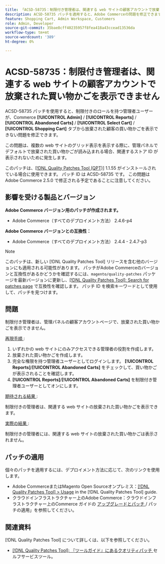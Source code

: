 ```yaml
---
title: 「ACSD-58735：制限付き管理者は、関連する web サイトの顧客アカウントで放棄された買い物かごを表示できない」
description: ACSD-58735 パッチを適用すると、Adobe Commerceの問題を修正できます。この問題では、関連する web サイトのCommerce管理者のカスタマーアカウントページで、制限された管理者が放棄された買い物かごを表示できません。
feature: Shopping Cart, Admin Workspace, Customers
role: Admin, Developer
source-git-commit: 35bae8cff40235957f8fea418a43ccead13536da
workflow-type: tm+mt
source-wordcount: '389'
ht-degree: 0%

---
```




# ACSD-58735：制限付き管理者は、関連する web サイトの顧客アカウントで放棄された買い物かごを表示できません

ACSD-58735 パッチを使用すると、制限付きのロールを持つ管理者ユーザーが、Commerce **[!UICONTROL Admin]** / **[!UICONTROL Reports]** / **[!UICONTROL Abandoned Carts]** / **[!UICONTROL Select Cart]** / **[!UICONTROL Shopping Cart]** タブから放棄された顧客の買い物かごを表示できない問題を修正できます。

この問題は、複数の web サイトのグリッド表示を表示する際に、管理パネルでデフォルトで放棄された買い物かごが読み込まれる場合、関連するストア ID が表示されないために発生します。

このパッチは、[[!DNL Quality Patches Tool (QPT)]](/help/tools/quality-patches-tool/quality-patches-tool-to-self-serve-quality-patches.md) 1.1.55 がインストールされている場合に使用できます。 パッチ ID は ACSD-58735 です。 この問題はAdobe Commerce 2.5.0 で修正される予定であることに注意してください。

## 影響を受ける製品とバージョン

**Adobe Commerce バージョン用のパッチが作成されます。**

* Adobe Commerce（すべてのデプロイメント方法） 2.4.6-p4

**Adobe Commerce バージョンとの互換性：**

* Adobe Commerce（すべてのデプロイメント方法） 2.4.4 - 2.4.7-p3

>[!NOTE]
>
>このパッチは、新しい [!DNL Quality Patches Tool] リリースを含む他のバージョンにも適用される可能性があります。 パッチがAdobe Commerceのバージョンと互換性があるかどうかを確認するには、`magento/quality-patches` パッケージを最新バージョンに更新し、[[!DNL Quality Patches Tool]: Search for patches page](https://experienceleague.adobe.com/tools/commerce-quality-patches/index.html) で互換性を確認します。 パッチ ID を検索キーワードとして使用して、パッチを見つけます。

## 問題

制限付き管理者は、管理パネルの顧客アカウントページで、放棄された買い物かごを表示できません。

<u> 再現手順 </u>:

1. いずれかの web サイトにのみアクセスできる管理者の役割を作成します。
1. 放棄された買い物かごを作成します。
1. 完全な権限を持つ管理者ユーザーとしてログインします。 **[!UICONTROL Reports]**/**[!UICONTROL Abandoned Carts]** をチェックして、買い物かごが表示されることを確認します。
1. **[!UICONTROL Reports]**/**[!UICONTROL Abandoned Carts]** を制限付き管理者ユーザーとしてオンにします。

<u> 期待される結果 </u>:

制限付きの管理者は、関連する web サイトの放棄された買い物かごを表示できます。

<u> 実際の結果 </u>:

制限付きの管理者には、関連する web サイトの放棄された買い物かごは表示されません。

## パッチの適用

個々のパッチを適用するには、デプロイメント方法に応じて、次のリンクを使用します。

* Adobe CommerceまたはMagento Open Sourceオンプレミス：[[!DNL Quality Patches Tool] > Usage](/help/tools/quality-patches-tool/usage.md) in the [!DNL Quality Patches Tool] guide.
* クラウドインフラストラクチャー上のAdobe Commerce：クラウドインフラストラクチャー上のCommerce ガイドの [ アップグレードとパッチ ](https://experienceleague.adobe.com/docs/commerce-cloud-service/user-guide/develop/upgrade/apply-patches.html)/ パッチの適用」を参照してください。

## 関連資料

[!DNL Quality Patches Tool] について詳しくは、以下を参照してください。

* [[!DNL Quality Patches Tool]: 『ツールガイド』にあるクオリティパッチ ](/help/tools/quality-patches-tool/quality-patches-tool-to-self-serve-quality-patches.md) セルフサービスツール。
